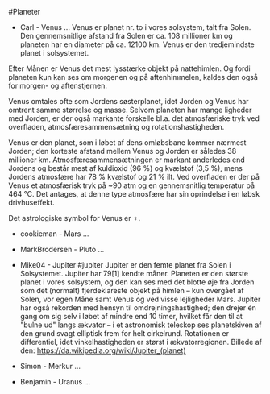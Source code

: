 #Planeter
- Carl - Venus
...
Venus er planet nr. to i vores solsystem, talt fra Solen. Den gennemsnitlige afstand fra Solen er ca. 108 millioner km og planeten har en diameter på ca. 12100 km. Venus er den tredjemindste planet i solsystemet.

Efter Månen er Venus det mest lysstærke objekt på nattehimlen. Og fordi planeten kun kan ses om morgenen og på aftenhimmelen, kaldes den også for morgen- og aftenstjernen.

Venus omtales ofte som Jordens søsterplanet, idet Jorden og Venus har omtrent samme størrelse og masse. Selvom planeten har mange ligheder med Jorden, er der også markante forskelle bl.a. det atmosfæriske tryk ved overfladen, atmosfæresammensætning og rotationshastigheden.

Venus er den planet, som i løbet af dens omløbsbane kommer nærmest Jorden; den korteste afstand mellem Venus og Jorden er således 38 millioner km. Atmosfæresammensætningen er markant anderledes end Jordens og består mest af kuldioxid (96 %) og kvælstof (3,5 %), mens Jordens atmosfære har 78 % kvælstof og 21 % ilt. Ved overfladen er der på Venus et atmosfærisk tryk på ~90 atm og en gennemsnitlig temperatur på 464 °C. Det antages, at denne type atmosfære har sin oprindelse i en løbsk drivhuseffekt.

Det astrologiske symbol for Venus er ♀.
- cookieman - Mars
...

- MarkBrodersen - Pluto
...

- Mike04 - Jupiter
#jupiter
Jupiter er den femte planet fra Solen i Solsystemet. Jupiter har 79[1] kendte måner. Planeten er den største planet i vores solsystem, og den kan ses med det blotte øje fra Jorden som det (normalt) fjerdeklareste objekt på himlen – kun overgået af Solen, vor egen Måne samt Venus og ved visse lejligheder Mars.
Jupiter har også rekorden med hensyn til omdrejningshastighed; den drejer én gang om sig selv i løbet af mindre end 10 timer, hvilket får den til at "bulne ud" langs ækvator – i et astronomisk teleskop ses planetskiven af den grund svagt elliptisk frem for helt cirkelrund. Rotationen er differentiel, idet vinkelhastigheden er størst i ækvatorregionen. 
Billede af den: https://da.wikipedia.org/wiki/Jupiter_(planet)

- Simon - Merkur
...

- Benjamin - Uranus
...
